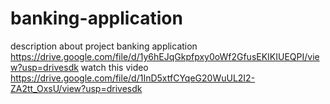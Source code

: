 # banking-application
description about project banking application
https://drive.google.com/file/d/1y6hEJqGkpfpxy0oWf2GfusEKIKIUEQPI/view?usp=drivesdk
watch this video 
https://drive.google.com/file/d/1InD5xtfCYqeG20WuUL2I2-ZA2tt_OxsU/view?usp=drivesdk 
